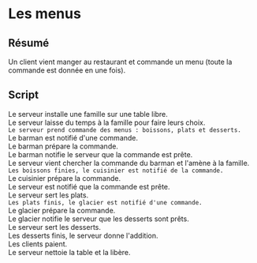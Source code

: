 Les menus
=========

Résumé
------
Un client vient manger au restaurant et commande un menu (toute la commande est donnée en une fois).

Script
------

Le serveur installe une famille sur une table libre.  
Le serveur laisse du temps à la famille pour faire leurs choix.  
`Le serveur prend commande des menus : boissons, plats et desserts.`   
Le barman est notifié d'une commande.  
Le barman prépare la commande.   
Le barman notifie le serveur que la commande est prête.  
Le serveur vient chercher la commande du barman et l'amène à la famille.  
`Les boissons finies, le cuisinier est notifié de la commande.`  
Le cuisinier prépare la commande.  
Le serveur est notifié que la commande est prête.  
Le serveur sert les plats.  
`Les plats finis, le glacier est notifié d'une commande.`  
Le glacier prépare la commande.  
Le glacier notifie le serveur que les desserts sont prêts.  
Le serveur sert les desserts.  
Les desserts finis, le serveur donne l'addition.  
Les clients paient.  
Le serveur nettoie la table et la libère.
